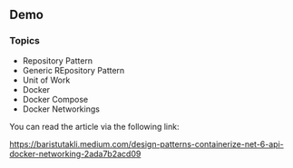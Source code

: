 ## Demo
### Topics
* Repository Pattern
* Generic REpository Pattern
* Unit of Work
* Docker
* Docker Compose
* Docker Networkings

You can read the article via the following link:

https://baristutakli.medium.com/design-patterns-containerize-net-6-api-docker-networking-2ada7b2acd09
